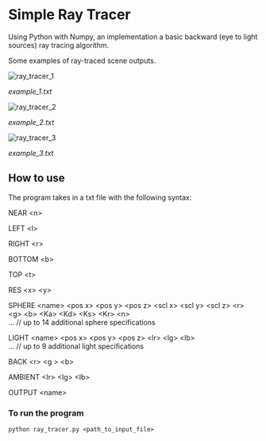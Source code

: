 # Simple Ray Tracer

Using Python with Numpy, an implementation a basic backward (eye to light sources) ray tracing algorithm. 

Some examples of ray-traced scene outputs.


![ray_tracer_1](https://user-images.githubusercontent.com/48743548/206934063-838027b4-e46b-44be-aafb-0e5393447bf6.PNG)

*example_1.txt*

![ray_tracer_2](https://user-images.githubusercontent.com/48743548/206934064-caf3726c-f1e8-4a78-a485-b9d6e569adf1.PNG)

*example_2.txt*

![ray_tracer_3](https://user-images.githubusercontent.com/48743548/206934065-c0c567a4-34e4-4124-8d8f-c6f643526900.PNG)

*example_3.txt*

## How to use

The program takes in a txt file with the following syntax:

NEAR \<n>

LEFT \<l>

RIGHT \<r>

BOTTOM \<b>

TOP \<t>

RES \<x> \<y>

SPHERE \<name> \<pos x> \<pos y> \<pos z> \<scl x> \<scl y> \<scl z> \<r> \<g> \<b> \<Ka> \<Kd> \<Ks> \<Kr> \<n>\
… // up to 14 additional sphere specifications

LIGHT \<name> \<pos x> \<pos y> \<pos z> \<lr> \<lg> \<lb>\
… // up to 9 additional light specifications

BACK \<r> \<g > \<b>

AMBIENT \<Ir> \<Ig> \<Ib>

OUTPUT \<name>

### To run the program
````
python ray_tracer.py <path_to_input_file>
````
